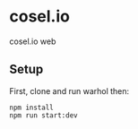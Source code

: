 # cosel.io
cosel.io web

## Setup
First, clone and run warhol
then:
```
npm install
npm run start:dev
```

